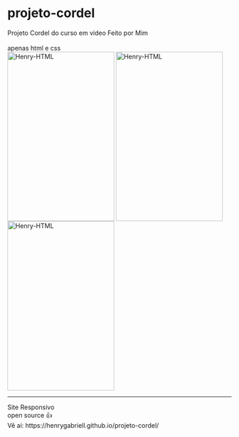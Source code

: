 # projeto-cordel
Projeto Cordel do curso em vídeo Feito por Mim
<br>
<br>
apenas html e css
<br>
<img align="center" alt="Henry-HTML" height="380" width="240" src="https://user-images.githubusercontent.com/96191361/147854915-94e97d9f-e059-417a-beb4-df5f738e9a79.png">
<img align="center" alt="Henry-HTML" height="380" width="240" src="https://user-images.githubusercontent.com/96191361/147854958-e1080a96-8a03-4984-8a6a-7858bd594ee2.png">
<img align="center" alt="Henry-HTML" height="380" width="240" src="https://user-images.githubusercontent.com/96191361/147854976-2f21649d-b695-4a13-af8f-6b9e9ca86251.png">

<hr>
Site Responsivo
<br>
open source 👍
<br>
Vê ai: https://henrygabriell.github.io/projeto-cordel/
